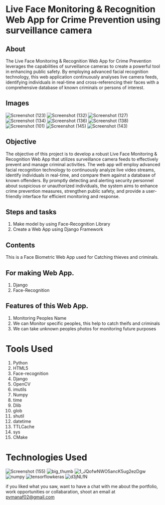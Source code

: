
# Live Face Monitoring & Recognition Web App for Crime Prevention using surveillance camera

## About

The Live Face Monitoring & Recognition Web App for Crime Prevention leverages the capabilities of surveillance cameras to create a powerful tool in enhancing public safety. By employing advanced facial recognition technology, this web application continuously analyses live camera feeds, identifying individuals in real-time and cross-referencing their faces with a comprehensive database of known criminals or persons of interest. 

## Images
![Screenshot (123)](https://user-images.githubusercontent.com/84491967/175896459-550c9778-49d6-4b33-baa5-7e73f817bece.png)
![Screenshot (132)](https://user-images.githubusercontent.com/84491967/175897242-3a8636c1-ec92-4692-8e51-0cd96c749ffb.png)
![Screenshot (127)](https://user-images.githubusercontent.com/84491967/175896996-f9a07a15-c33b-4db8-a985-b1119ea66b0d.png)
![Screenshot (134)](https://user-images.githubusercontent.com/84491967/175897546-512bdddf-74c7-430f-a3d6-1d9bdc7638d4.png)
![Screenshot (136)](https://user-images.githubusercontent.com/84491967/175897741-909b7c08-d7a7-463a-a986-a5fbd47cdf2a.png)
![Screenshot (138)](https://user-images.githubusercontent.com/84491967/175897982-3d63aa28-68cc-4d72-947b-c338047a2964.png)
![Screenshot (101)](https://user-images.githubusercontent.com/84491967/173771352-7760d228-fd73-4cfe-9de6-c9f83869f5e4.png)
![Screenshot (145)](https://user-images.githubusercontent.com/84491967/175899415-5d9e85cd-75c6-4dc7-bdf6-0165bd91b96f.png)
![Screenshot (143)](https://user-images.githubusercontent.com/84491967/175899185-6a71a16c-3ef1-4d21-af3c-10643fa23205.png)




## Objective


The objective of this project is to develop a robust Live Face Monitoring & Recognition Web App that utilizes surveillance camera feeds to effectively prevent and manage criminal activities. The web app will employ advanced facial recognition technology to continuously analyze live video streams, identify individuals in real-time, and compare them against a database of known offenders. By promptly detecting and alerting security personnel about suspicious or unauthorized individuals, the system aims to enhance crime prevention measures, strengthen public safety, and provide a user-friendly interface for efficient monitoring and response.

## Steps and tasks
1. Make model by using Face-Recognition Library 
2. Create a Web App using Django Framework

## Contents


This is a Face Biometric Web App used for Catching thieves and criminals.

## For making Web App.

1. Django
2. Face-Recognition

## Features of this Web App.

1. Monitoring Peoples Name
2. We can Monitor specific peoples, this help to catch theifs and criminals
3. We can take unknown peoples photos for monitoring future purposes

# Tools Used

1. Python
2. HTML5
3. Face-recognition
4.  Django
5. OpenCV
6. imutils
7. Numpy
8. time
9. Dlib
10. glob
12. shutil
12. datetime
13. TTLCache
14. sys
15. CMake

# Technologies Used

![Screenshot (155)](https://user-images.githubusercontent.com/84491967/139635128-5ac86cca-3de3-483e-9ba2-d0de52da5e49.png)
![big_thumb](https://user-images.githubusercontent.com/84491967/168413596-e5e32fa0-56bb-4e26-9e2a-482e60c00440.jpg)
![1_JQofwNWO5ancK5ug2ezDgw](https://user-images.githubusercontent.com/84491967/168413342-afcbd3e0-ad3f-42d5-83f7-3873ed80ed42.png)
![numpy](https://user-images.githubusercontent.com/84491967/168413436-731ca931-e6c3-4349-b1d1-0609370f974e.png)
![tensorflowkeras](https://user-images.githubusercontent.com/84491967/168414413-81712319-f29f-4748-9ae3-40de244f5bfb.jpg)
![d3jNLfN](https://user-images.githubusercontent.com/84491967/170817560-4fbaa282-9a08-428d-9786-eac500e0f660.jpg)

if you liked what you saw, want to have a chat with me about the portfolio, work opportunities or collabaration, shoot an email at pvmanaf02@gmail.com







